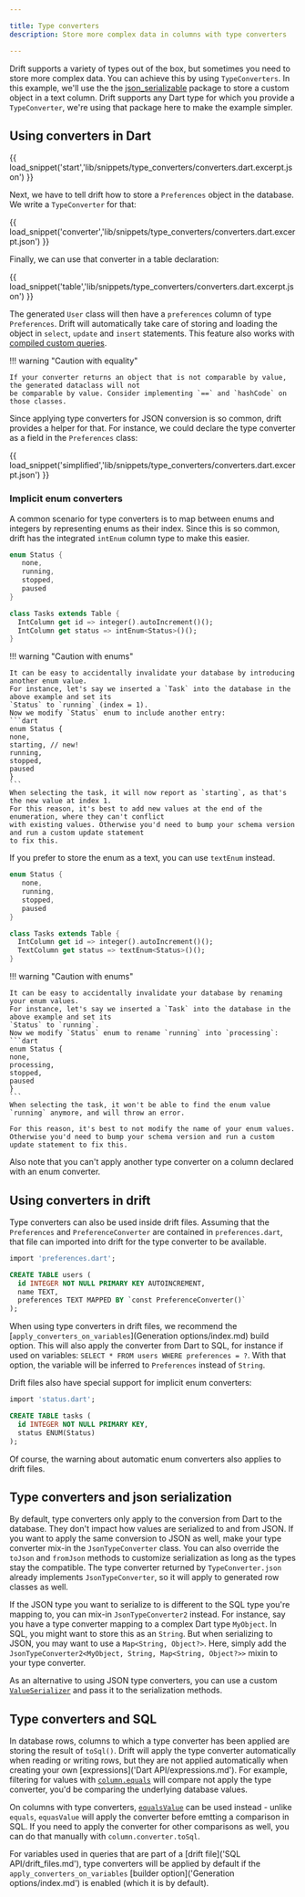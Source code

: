 ```yaml
---

title: Type converters
description: Store more complex data in columns with type converters

---
```


Drift supports a variety of types out of the box, but sometimes you need to store more complex data.
You can achieve this by using `TypeConverters`. In this example, we'll use the the
[json_serializable](https://pub.dev/packages/json_annotation) package to store a custom object in a
text column. Drift supports any Dart type for which you provide a `TypeConverter`, we're using that
package here to make the example simpler.



## Using converters in Dart

{{ load_snippet('start','lib/snippets/type_converters/converters.dart.excerpt.json') }}

Next, we have to tell drift how to store a `Preferences` object in the database. We write
a `TypeConverter` for that:

{{ load_snippet('converter','lib/snippets/type_converters/converters.dart.excerpt.json') }}

Finally, we can use that converter in a table declaration:

{{ load_snippet('table','lib/snippets/type_converters/converters.dart.excerpt.json') }}

The generated `User` class will then have a `preferences` column of type
`Preferences`. Drift will automatically take care of storing and loading
the object in `select`, `update` and `insert` statements. This feature
also works with [compiled custom queries]("/queries/custom").

!!! warning "Caution with equality"

    
    If your converter returns an object that is not comparable by value, the generated dataclass will not
    be comparable by value. Consider implementing `==` and `hashCode` on those classes.
    



Since applying type converters for JSON conversion is so common, drift provides a helper
for that. For instance, we could declare the type converter as a field in the
`Preferences` class:

{{ load_snippet('simplified','lib/snippets/type_converters/converters.dart.excerpt.json') }}

### Implicit enum converters

A common scenario for type converters is to map between enums and integers by representing enums
as their index. Since this is so common, drift has the integrated `intEnum` column type to make this
easier.

```dart
enum Status {
   none,
   running,
   stopped,
   paused
}

class Tasks extends Table {
  IntColumn get id => integer().autoIncrement()();
  IntColumn get status => intEnum<Status>()();
}
```

!!! warning "Caution with enums"

    
    It can be easy to accidentally invalidate your database by introducing another enum value.
    For instance, let's say we inserted a `Task` into the database in the above example and set its
    `Status` to `running` (index = 1).
    Now we modify `Status` enum to include another entry:
    ```dart
    enum Status {
    none,
    starting, // new!
    running,
    stopped,
    paused
    }
    ```
    When selecting the task, it will now report as `starting`, as that's the new value at index 1.
    For this reason, it's best to add new values at the end of the enumeration, where they can't conflict
    with existing values. Otherwise you'd need to bump your schema version and run a custom update statement
    to fix this.
    



If you prefer to store the enum as a text, you can use `textEnum` instead.

```dart
enum Status {
   none,
   running,
   stopped,
   paused
}

class Tasks extends Table {
  IntColumn get id => integer().autoIncrement()();
  TextColumn get status => textEnum<Status>()();
}
```

!!! warning "Caution with enums"

    
    It can be easy to accidentally invalidate your database by renaming your enum values.
    For instance, let's say we inserted a `Task` into the database in the above example and set its
    `Status` to `running`.
    Now we modify `Status` enum to rename `running` into `processing`:
    ```dart
    enum Status {
    none,
    processing,
    stopped,
    paused
    }
    ```
    When selecting the task, it won't be able to find the enum value `running` anymore, and will throw an error.
    
    For this reason, it's best to not modify the name of your enum values. Otherwise you'd need to bump your schema version and run a custom update statement to fix this.
    



Also note that you can't apply another type converter on a column declared with an enum converter.

## Using converters in drift 

Type converters can also be used inside drift files.
Assuming that the `Preferences` and `PreferenceConverter` are contained in
`preferences.dart`, that file can imported into drift for the type converter to
be available.

```sql
import 'preferences.dart';

CREATE TABLE users (
  id INTEGER NOT NULL PRIMARY KEY AUTOINCREMENT,
  name TEXT,
  preferences TEXT MAPPED BY `const PreferenceConverter()`
);
```

When using type converters in drift files, we recommend the [`apply_converters_on_variables`](Generation options/index.md)
build option. This will also apply the converter from Dart to SQL, for instance if used on variables: `SELECT * FROM users WHERE preferences = ?`.
With that option, the variable will be inferred to `Preferences` instead of `String`.

Drift files also have special support for implicit enum converters:

```sql
import 'status.dart';

CREATE TABLE tasks (
  id INTEGER NOT NULL PRIMARY KEY,
  status ENUM(Status)
);
```

Of course, the warning about automatic enum converters also applies to drift files.

## Type converters and json serialization

By default, type converters only apply to the conversion from Dart to the database. They don't impact how
values are serialized to and from JSON.
If you want to apply the same conversion to JSON as well, make your type converter mix-in the
`JsonTypeConverter` class.
You can also override the `toJson` and `fromJson` methods to customize serialization as long as the types
stay the compatible.
The type converter returned by `TypeConverter.json` already implements `JsonTypeConverter`, so it will
apply to generated row classes as well.

If the JSON type you want to serialize to is different to the SQL type you're
mapping to, you can mix-in `JsonTypeConverter2` instead.
For instance, say you have a type converter mapping to a complex Dart type
`MyObject`. In SQL, you might want to store this as an `String`. But when
serializing to JSON, you may want to use a `Map<String, Object?>`. Here, simply
add the `JsonTypeConverter2<MyObject, String, Map<String, Object?>>` mixin to
your type converter.

As an alternative to using JSON type converters, you can use a custom [`ValueSerializer`](https://drift.simonbinder.eu/api/drift/valueserializer-class)
and pass it to the serialization methods.

## Type converters and SQL

In database rows, columns to which a type converter has been applied are storing the result of
`toSql()`. Drift will apply the type converter automatically when reading or writing rows, but they
are not applied automatically when creating your own [expressions]('Dart API/expressions.md').
For example, filtering for values with [`column.equals`](https://drift.simonbinder.eu/api/drift/expression/equals)
will compare not apply  the type converter, you'd be comparing the underlying database values.

On columns with type converters, [`equalsValue`](https://drift.simonbinder.eu/api/drift/generatedcolumnwithtypeconverter/equalsvalue)
can be used instead - unlike `equals`, `equasValue` will apply the converter before emtting a comparison in SQL.
If you need to apply the converter for other comparisons as well, you can do that manually with `column.converter.toSql`.

For variables used in queries that are part of a [drift file]('SQL API/drift_files.md'), type converters will be
applied by default if the `apply_converters_on_variables` [builder option]('Generation options/index.md') is enabled (which it is by default).
